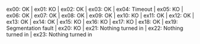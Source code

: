 ex00: OK | ex01: KO | ex02: OK | ex03: OK | ex04: Timeout | ex05: KO | ex06: OK | ex07: OK | ex08: OK | ex09: OK | ex10: KO | ex11: OK | ex12: OK | ex13: OK | ex14: OK | ex15: KO | ex16: KO | ex17: KO | ex18: OK | ex19: Segmentation fault | ex20: KO | ex21: Nothing turned in | ex22: Nothing turned in | ex23: Nothing turned in

